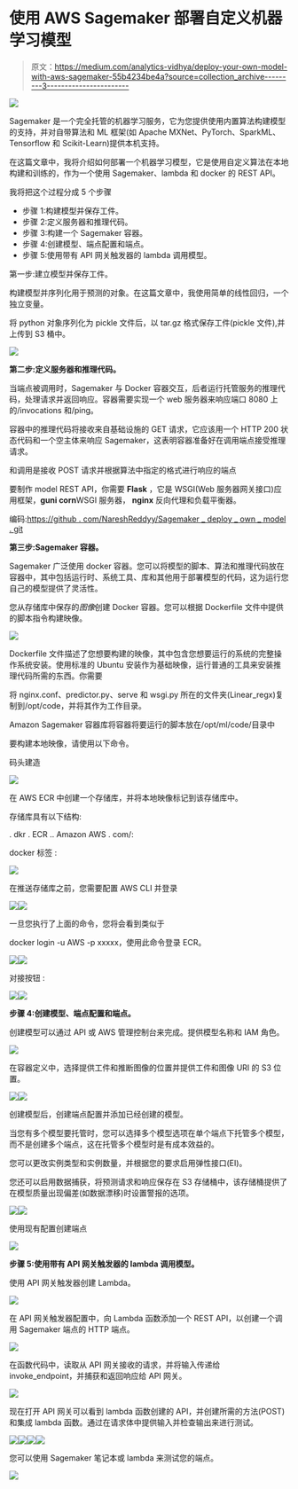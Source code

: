 # 使用 AWS Sagemaker 部署自定义机器学习模型

> 原文：<https://medium.com/analytics-vidhya/deploy-your-own-model-with-aws-sagemaker-55b4234be4a?source=collection_archive---------3----------------------->

![](img/d174d76f3b5e029061dfe41c970e4269.png)

Sagemaker 是一个完全托管的机器学习服务，它为您提供使用内置算法构建模型的支持，并对自带算法和 ML 框架(如 Apache MXNet、PyTorch、SparkML、Tensorflow 和 Scikit-Learn)提供本机支持。

在这篇文章中，我将介绍如何部署一个机器学习模型，它是使用自定义算法在本地构建和训练的，作为一个使用 Sagemaker、lambda 和 docker 的 REST API。

我将把这个过程分成 5 个步骤

*   步骤 1:构建模型并保存工件。
*   步骤 2:定义服务器和推理代码。
*   步骤 3:构建一个 Sagemaker 容器。
*   步骤 4:创建模型、端点配置和端点。
*   步骤 5:使用带有 API 网关触发器的 lambda 调用模型。

第一步:建立模型并保存工件。

构建模型并序列化用于预测的对象。在这篇文章中，我使用简单的线性回归，一个独立变量。

将 python 对象序列化为 pickle 文件后，以 tar.gz 格式保存工件(pickle 文件),并上传到 S3 桶中。

![](img/e3209eac588ddc1d73ef3e435f15222b.png)

**第二步:定义服务器和推理代码。**

当端点被调用时，Sagemaker 与 Docker 容器交互，后者运行托管服务的推理代码，处理请求并返回响应。容器需要实现一个 web 服务器来响应端口 8080 上的/invocations 和/ping。

容器中的推理代码将接收来自基础设施的 GET 请求，它应该用一个 HTTP 200 状态代码和一个空主体来响应 Sagemaker，这表明容器准备好在调用端点接受推理请求。

和调用是接收 POST 请求并根据算法中指定的格式进行响应的端点

要制作 model REST API，你需要 **Flask** ，它是 WSGI(Web 服务器网关接口)应用框架，**guni corn**WSGI 服务器， **nginx** 反向代理和负载平衡器。

编码:[https://github . com/NareshReddyy/Sagemaker _ deploy _ own _ model . git](https://github.com/NareshReddyy/Sagemaker_deploy_own_model.git)

**第三步:Sagemaker 容器。**

Sagemaker 广泛使用 docker 容器。您可以将模型的脚本、算法和推理代码放在容器中，其中包括运行时、系统工具、库和其他用于部署模型的代码，这为运行您自己的模型提供了灵活性。

您从存储库中保存的*图像*创建 Docker 容器。您可以根据 Dockerfile 文件中提供的脚本指令构建映像。

![](img/a677e809fae9d950dae25b3929db1cb1.png)

Dockerfile 文件描述了您想要构建的映像，其中包含您想要运行的系统的完整操作系统安装。使用标准的 Ubuntu 安装作为基础映像，运行普通的工具来安装推理代码所需的东西。你需要

将 nginx.conf、predictor.py、serve 和 wsgi.py 所在的文件夹(Linear_regx)复制到/opt/code，并将其作为工作目录。

Amazon Sagemaker 容器库将容器将要运行的脚本放在/opt/ml/code/目录中

要构建本地映像，请使用以下命令。

码头建造<image-name></image-name>

![](img/2b255407b9858c3061b130af88aaec22.png)

在 AWS ECR 中创建一个存储库，并将本地映像标记到该存储库中。

存储库具有以下结构:

<account number="">. dkr . ECR .<region>. Amazon AWS . com/:<tag></tag></region></account>

docker 标签 <image-name><repository-name>:<image-tag></image-tag></repository-name></image-name>

![](img/2a53a2ce9f155a353df606940a1e32e3.png)

在推送存储库之前，您需要配置 AWS CLI 并登录

![](img/aa6ced5a91405cfa9766c6918b303b96.png)![](img/91051473f4654ad512a3afe3a1955cb7.png)

一旦您执行了上面的命令，您将会看到类似于

docker login -u AWS -p xxxxx，使用此命令登录 ECR。

![](img/0e2b6ee4677a00856d1424a3beac5791.png)![](img/c6086f4ec043d2a18319b0236b91c296.png)

对接按钮 <repository name="">:</repository> 

![](img/a95753f50f6cf2901671fd33d39c350a.png)![](img/ec32786083cd65bc8177af908a5e3fc9.png)

**步骤 4:创建模型、端点配置和端点。**

创建模型可以通过 API 或 AWS 管理控制台来完成。提供模型名称和 IAM 角色。

![](img/f6535d6b4d7184e627ee3cc2fb8ea580.png)

在容器定义中，选择提供工件和推断图像的位置并提供工件和图像 URI 的 S3 位置。

![](img/d0ddc710a4778441c2c59c38bf2c4fe3.png)![](img/6bb84b03ba9884020e413e8658a94e41.png)

创建模型后，创建端点配置并添加已经创建的模型。

当您有多个模型要托管时，您可以选择多个模型选项在单个端点下托管多个模型，而不是创建多个端点，这在托管多个模型时是有成本效益的。

您可以更改实例类型和实例数量，并根据您的要求启用弹性接口(EI)。

您还可以启用数据捕获，将预测请求和响应保存在 S3 存储桶中，该存储桶提供了在模型质量出现偏差(如数据漂移)时设置警报的选项。

![](img/dfa3b0c639a81e9b2e367017d38fd931.png)![](img/aa417ef85a1991000a41078bf8e20943.png)

使用现有配置创建端点

![](img/c325f79e2bdda6c80bd998f75f908e4e.png)

**步骤 5:使用带有 API 网关触发器的 lambda 调用模型。**

使用 API 网关触发器创建 Lambda。

![](img/6e696ba330b2d0239972844deddd15d3.png)

在 API 网关触发器配置中，向 Lambda 函数添加一个 REST API，以创建一个调用 Sagemaker 端点的 HTTP 端点。

![](img/653cc0d04e1e07fabdd0d63fa9c2fe32.png)

在函数代码中，读取从 API 网关接收的请求，并将输入传递给 invoke_endpoint，并捕获和返回响应给 API 网关。

![](img/94ffb6df75aea1e8c84fc20f7919bbfd.png)

现在打开 API 网关可以看到 lambda 函数创建的 API，并创建所需的方法(POST)和集成 lambda 函数。通过在请求体中提供输入并检查输出来进行测试。

![](img/6dda28d2054ef2ba6da643f703ef217e.png)![](img/c3d8125095f7a7598f75f9b54665e753.png)![](img/17295117bef6aaaaf49acdbcb0783127.png)![](img/a5d94d8955ac25ea37375a855a62b92e.png)

您可以使用 Sagemaker 笔记本或 lambda 来测试您的端点。

![](img/cdbd8e1b89e92e37b485139e06f62adf.png)